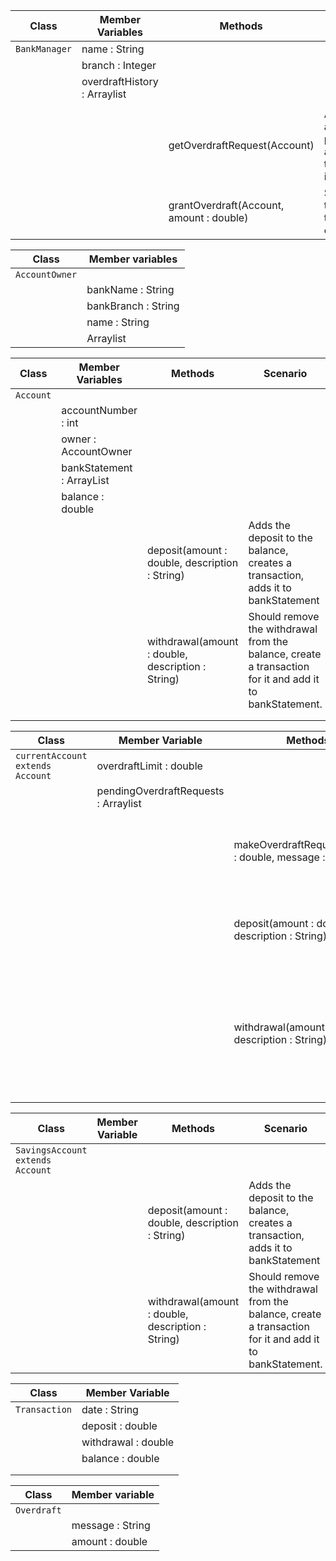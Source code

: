 | Class         | Member Variables                     | Methods                                  | Scenario                                                                         | Output                        |
|---------------|--------------------------------------|------------------------------------------|----------------------------------------------------------------------------------|-------------------------------|
| `BankManager` | name : String                        |                                          |                                                                                  |                               |
|               | branch : Integer                     |                                          |                                                                                  |                               |
|               | overdraftHistory : Arraylist<String> |                                          |                                                                                  |                               |
|               |                                      |                                          |                                                                                  |                               |
|               |                                      | getOverdraftRequest(Account)             | Access the account's pendingOverdrafts arraylist and get the overdraft at idx 0. | Overdraft/ message and amount |
|               |                                      | grantOverdraft(Account, amount : double) | Should provide the account with the granted overdraft amount.                    | String                        |

| Class          | Member variables    |
|----------------|---------------------|
| `AccountOwner` |                     |
|                | bankName : String   |
|                | bankBranch : String |
|                | name : String       |
|                | Arraylist<Account>  | 

| Class     | Member Variables                       | Methods                                           | Scenario                                                                                                | Output                         |
|-----------|----------------------------------------|---------------------------------------------------|---------------------------------------------------------------------------------------------------------|--------------------------------|
| `Account` |                                        |                                                   |                                                                                                         |                                |
|           | accountNumber : int                    |                                                   |                                                                                                         |                                |
|           | owner : AccountOwner                   |                                                   |                                                                                                         |                                |
|           | bankStatement : ArrayList<Transaction> |                                                   |                                                                                                         |                                |
|           | balance : double                       |                                                   |                                                                                                         |                                |
|           |                                        | deposit(amount : double, description : String)    | Adds the deposit to the balance, creates a transaction, adds it to bankStatement                        | updated balance, bankStatement |
|           |                                        | withdrawal(amount : double, description : String) | Should remove the withdrawal from the balance, create a transaction for it and add it to bankStatement. | updated balance, bankStatement |
|           |                                        |                                                   |                                                                                                         |                                |
|           |                                        |                                                   |                                                                                                         |                                |

| Class                            | Member Variable                                 | Methods                                                       | Scenario                                                                                                                                      | Output |
|----------------------------------|-------------------------------------------------|---------------------------------------------------------------|-----------------------------------------------------------------------------------------------------------------------------------------------|--------|
| `currentAccount extends Account` | overdraftLimit : double                         |                                                               |                                                                                                                                               |        |
|                                  | pendingOverdraftRequests : Arraylist<Overdraft> |                                                               |                                                                                                                                               |        |
|                                  |                                                 | makeOverdraftRequest(amount : double, message : String)       | creates an instance of Overdraft and adds it to the pendingOverdrafts list                                                                    | String |
|                                  |                                                 | deposit(amount : double, description : String)<<Override>>    | Adds the deposit to the balance, creates a transaction, adds it to bankStatement                                                              | String |
|                                  |                                                 | withdrawal(amount : double, description : String)<<Override>> | Should remove the withdrawal from the balance taking into account the overdraftLimit, create a transaction for it and add it to bankStatement | String |
|                                  |                                                 |                                                               |                                                                                                                                               |        |

| Class                            | Member Variable | Methods                                            | Scenario                                                                                                | Output |
|----------------------------------|-----------------|----------------------------------------------------|---------------------------------------------------------------------------------------------------------|--------|
| `SavingsAccount extends Account` |                 |                                                    |                                                                                                         |        |
|                                  |                 | deposit(amount : double, description : String)     | Adds the deposit to the balance, creates a transaction, adds it to bankStatement                        | String |
|                                  |                 | withdrawal(amount : double, description : String)  | Should remove the withdrawal from the balance, create a transaction for it and add it to bankStatement. | String |
    
| Class         | Member Variable     |
|---------------|---------------------|
| `Transaction` | date : String       |
|               | deposit : double    |
|               | withdrawal : double |
|               | balance : double    | 
|               |                     |
|               |                     |        

| Class       | Member variable  |
|-------------|------------------|
| `Overdraft` |                  |
|             | message : String |
|             | amount : double  |

